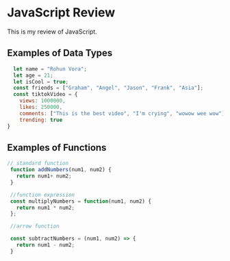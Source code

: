 # JavaScript Review
This is my review of JavaScript.

## Examples of Data Types
```javascript
  let name = "Rohun Vora";
  let age = 21;
  let isCool = true;
  const friends = ["Graham", "Angel", "Jason", "Frank", "Asia"];
  const tiktokVideo = {
    views: 1000000,
    likes: 250000,
    comments: ["This is the best video", "I'm crying", "wowow wee wow"],
    trending: true
}
```

## Examples of Functions
```javascript
// standard function
 function addNumbers(num1, num2) {
   return num1+ num2;
 }

 //function expression
 const multiplyNumbers = function(num1, num2) {
   return num1 * num2;
 };

 //arrow function

 const subtractNumbers = (num1, num2) => {
   return num1 - num2;
 }
